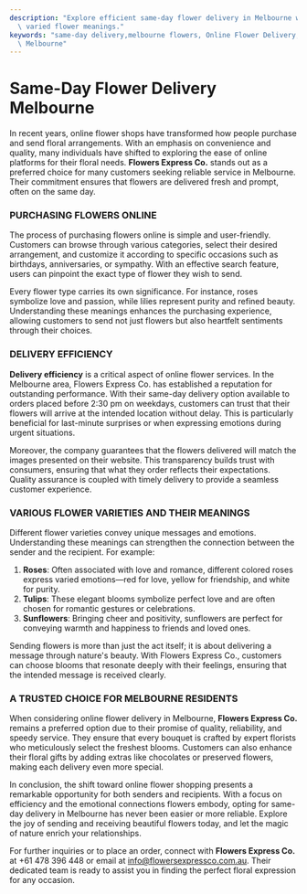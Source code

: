 ```yaml
---
description: "Explore efficient same-day flower delivery in Melbourne with a focus on quality and\
  \ varied flower meanings."
keywords: "same-day delivery,melbourne flowers, Online Flower Delivery,Send Fresh Flowers in\
  \ Melbourne"
---
```

# Same-Day Flower Delivery Melbourne

In recent years, online flower shops have transformed how people purchase and send floral arrangements. With an emphasis on convenience and quality, many individuals have shifted to exploring the ease of online platforms for their floral needs. **Flowers Express Co.** stands out as a preferred choice for many customers seeking reliable service in Melbourne. Their commitment ensures that flowers are delivered fresh and prompt, often on the same day. 

### PURCHASING FLOWERS ONLINE

The process of purchasing flowers online is simple and user-friendly. Customers can browse through various categories, select their desired arrangement, and customize it according to specific occasions such as birthdays, anniversaries, or sympathy. With an effective search feature, users can pinpoint the exact type of flower they wish to send. 

Every flower type carries its own significance. For instance, roses symbolize love and passion, while lilies represent purity and refined beauty. Understanding these meanings enhances the purchasing experience, allowing customers to send not just flowers but also heartfelt sentiments through their choices.

### DELIVERY EFFICIENCY

**Delivery efficiency** is a critical aspect of online flower services. In the Melbourne area, Flowers Express Co. has established a reputation for outstanding performance. With their same-day delivery option available to orders placed before 2:30 pm on weekdays, customers can trust that their flowers will arrive at the intended location without delay. This is particularly beneficial for last-minute surprises or when expressing emotions during urgent situations. 

Moreover, the company guarantees that the flowers delivered will match the images presented on their website. This transparency builds trust with consumers, ensuring that what they order reflects their expectations. Quality assurance is coupled with timely delivery to provide a seamless customer experience.

### VARIOUS FLOWER VARIETIES AND THEIR MEANINGS

Different flower varieties convey unique messages and emotions. Understanding these meanings can strengthen the connection between the sender and the recipient. For example:

1. **Roses**: Often associated with love and romance, different colored roses express varied emotions—red for love, yellow for friendship, and white for purity.
2. **Tulips**: These elegant blooms symbolize perfect love and are often chosen for romantic gestures or celebrations.
3. **Sunflowers**: Bringing cheer and positivity, sunflowers are perfect for conveying warmth and happiness to friends and loved ones.

Sending flowers is more than just the act itself; it is about delivering a message through nature's beauty. With Flowers Express Co., customers can choose blooms that resonate deeply with their feelings, ensuring that the intended message is received clearly.

### A TRUSTED CHOICE FOR MELBOURNE RESIDENTS

When considering online flower delivery in Melbourne, **Flowers Express Co.** remains a preferred option due to their promise of quality, reliability, and speedy service. They ensure that every bouquet is crafted by expert florists who meticulously select the freshest blooms. Customers can also enhance their floral gifts by adding extras like chocolates or preserved flowers, making each delivery even more special.

In conclusion, the shift toward online flower shopping presents a remarkable opportunity for both senders and recipients. With a focus on efficiency and the emotional connections flowers embody, opting for same-day delivery in Melbourne has never been easier or more reliable. Explore the joy of sending and receiving beautiful flowers today, and let the magic of nature enrich your relationships.

For further inquiries or to place an order, connect with **Flowers Express Co.** at +61 478 396 448 or email at info@flowersexpressco.com.au. Their dedicated team is ready to assist you in finding the perfect floral expression for any occasion.
